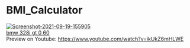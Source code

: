 # BMI_Calculator
<a href="https://imgbb.com/"><img src="https://i.ibb.co/GPtCBB0/Screenshot-2021-09-19-155905.jpg" alt="Screenshot-2021-09-19-155905" border="0"></a><br /><a target='_blank' href='https://statewideinventory.org/bmw-0-60-times'>bmw 328i gt 0 60</a><br />
Preview on Youtube:
https://www.youtube.com/watch?v=ikUkZ6mHLWE
